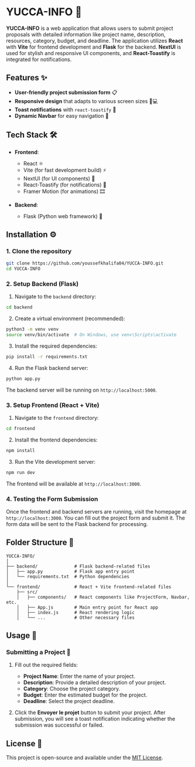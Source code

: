 
# YUCCA-INFO 🌿

**YUCCA-INFO** is a web application that allows users to submit project proposals with detailed information like project name, description, resources, category, budget, and deadline. The application utilizes **React** with **Vite** for frontend development and **Flask** for the backend. **NextUI** is used for stylish and responsive UI components, and **React-Toastify** is integrated for notifications.

## Features ✨

- **User-friendly project submission form** 📋
- **Responsive design** that adapts to various screen sizes 📱💻
- **Toast notifications** with `react-toastify` 🔔
- **Dynamic Navbar** for easy navigation 🧭

## Tech Stack 🛠️

- **Frontend**:
  - React ⚛️
  - Vite (for fast development build) ⚡
  - NextUI (for UI components) 🎨
  - React-Toastify (for notifications) 🔔
  - Framer Motion (for animations) 🎞️

- **Backend**:
  - Flask (Python web framework) 🐍
  

## Installation ⚙️

### 1. Clone the repository

```bash
git clone https://github.com/youssefkhalifa04/YUCCA-INFO.git
cd YUCCA-INFO
```

### 2. Setup Backend (Flask)

1. Navigate to the `backend` directory:

```bash
cd backend
```

2. Create a virtual environment (recommended):

```bash
python3 -m venv venv
source venv/bin/activate  # On Windows, use venv\Scripts\activate
```

3. Install the required dependencies:

```bash
pip install -r requirements.txt
```

4. Run the Flask backend server:

```bash
python app.py
```

The backend server will be running on `http://localhost:5000`.

### 3. Setup Frontend (React + Vite)

1. Navigate to the `frontend` directory:

```bash
cd frontend
```

2. Install the frontend dependencies:

```bash
npm install
```

3. Run the Vite development server:

```bash
npm run dev
```

The frontend will be available at `http://localhost:3000`.

### 4. Testing the Form Submission

Once the frontend and backend servers are running, visit the homepage at `http://localhost:3000`. You can fill out the project form and submit it. The form data will be sent to the Flask backend for processing.

## Folder Structure 📂

```
YUCCA-INFO/
│
├── backend/              # Flask backend-related files
│   ├── app.py            # Flask app entry point
│   └── requirements.txt  # Python dependencies
│
└── frontend/             # React + Vite frontend-related files
    ├── src/
    │   ├── components/   # React components like ProjectForm, Navbar, etc.
    │   ├── App.js        # Main entry point for React app
    │   ├── index.js      # React rendering logic
    │   └── ...           # Other necessary files
```

## Usage 🚀

### Submitting a Project 📝

1. Fill out the required fields:
   - **Project Name**: Enter the name of your project.
   - **Description**: Provide a detailed description of your project.
   - **Category**: Choose the project category.
   - **Budget**: Enter the estimated budget for the project.
   - **Deadline**: Select the project deadline.

2. Click the **Envoyer le projet** button to submit your project. After submission, you will see a toast notification indicating whether the submission was successful or failed.

## License 📜

This project is open-source and available under the [MIT License](LICENSE).
